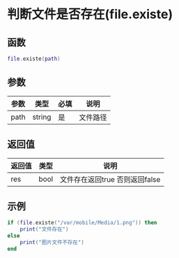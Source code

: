 # 判断文件是否存在(file.existe)

## 函数

```lua
file.existe(path)
```

## 参数

| 参数   | 类型     | 必填 | 说明   |
| ---- | ------ | -- | ---- |
| path | string | 是  | 文件路径 |

## 返回值

| 返回值 | 类型   | 说明                   |
| --- | ---- | -------------------- |
| res | bool | 文件存在返回true 否则返回false |

## 示例

```lua
if (file.existe("/var/mobile/Media/1.png")) then
    print("文件存在")
else
    print("图片文件不存在")
end
```
